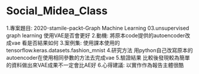 # Social_Midea_Class

1.專案題目:
	2020-stamile-packt-Graph Machine Learning
        03.unsupervised graph learning
        使用VAE是否會更好
2.動機:
        將原本code提供的autoencoder改成vae 看是否結果如何
3.案例集:
	使用課本使用的 tensorflow.keras.datasets.fashion_mnist
4.研究方法
	用python自己改寫原本的autoencoder在使用相同參數的方法去完成vae
5.驗證結果
	比較後發現較為簡單的資料做出來VAE成果不一定會比AE好
6.心得建議:
	以實作作為報告主體很酷

